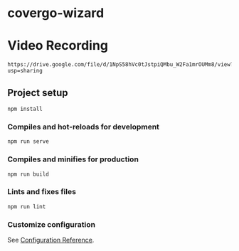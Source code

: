 # covergo-wizard

# Video Recording

```
https://drive.google.com/file/d/1NpS58hVc0tJstpiQMbu_W2Fa1mrOUMm8/view?usp=sharing

```

## Project setup

```
npm install
```

### Compiles and hot-reloads for development

```
npm run serve
```

### Compiles and minifies for production

```
npm run build
```

### Lints and fixes files

```
npm run lint
```

### Customize configuration

See [Configuration Reference](https://cli.vuejs.org/config/).
